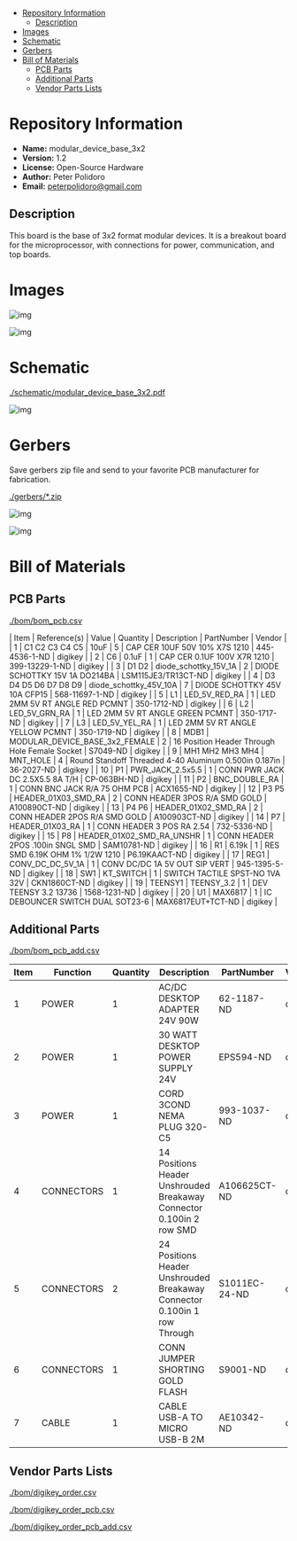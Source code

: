 - [Repository Information](#org45b2831)
  - [Description](#org88f7ef7)
- [Images](#orgbd037cb)
- [Schematic](#orgd6d4fe1)
- [Gerbers](#org38a6fae)
- [Bill of Materials](#org89b3aa4)
  - [PCB Parts](#org8937486)
  - [Additional Parts](#org1fbaf21)
  - [Vendor Parts Lists](#org2ee80bc)



<a id="org45b2831"></a>

# Repository Information

-   **Name:** modular\_device\_base\_3x2
-   **Version:** 1.2
-   **License:** Open-Source Hardware
-   **Author:** Peter Polidoro
-   **Email:** peterpolidoro@gmail.com


<a id="org88f7ef7"></a>

## Description

This board is the base of 3x2 format modular devices. It is a breakout board for the microprocessor, with connections for power, communication, and top boards.


<a id="orgbd037cb"></a>

# Images

![img](./images/top.png)

![img](./images/bottom.png)


<a id="orgd6d4fe1"></a>

# Schematic

[./schematic/modular\_device\_base\_3x2.pdf](./schematic/modular_device_base_3x2.pdf)

![img](./schematic/images/schematic00.png)


<a id="org38a6fae"></a>

# Gerbers

Save gerbers zip file and send to your favorite PCB manufacturer for fabrication.

[./gerbers/\*.zip](./gerbers/*.zip)

![img](./gerbers/images/gerbers00.png)

![img](./gerbers/images/gerbers01.png)


<a id="org89b3aa4"></a>

# Bill of Materials


<a id="org8937486"></a>

## PCB Parts

[./bom/bom\_pcb.csv](./bom/bom_pcb.csv)

| Item | Reference(s)         | Value                              | Quantity | Description                                           | PartNumber          | Vendor  |
| 1    | C1 C2 C3 C4 C5       | 10uF                               | 5        | CAP CER 10UF 50V 10% X7S 1210                         | 445-4536-1-ND       | digikey |
| 2    | C6                   | 0.1uF                              | 1        | CAP CER 0.1UF 100V X7R 1210                           | 399-13229-1-ND      | digikey |
| 3    | D1 D2                | diode\_schottky\_15V\_1A           | 2        | DIODE SCHOTTKY 15V 1A DO214BA                         | LSM115JE3/TR13CT-ND | digikey |
| 4    | D3 D4 D5 D6 D7 D8 D9 | diode\_schottky\_45V\_10A          | 7        | DIODE SCHOTTKY 45V 10A CFP15                          | 568-11697-1-ND      | digikey |
| 5    | L1                   | LED\_5V\_RED\_RA                   | 1        | LED 2MM 5V RT ANGLE RED PCMNT                         | 350-1712-ND         | digikey |
| 6    | L2                   | LED\_5V\_GRN\_RA                   | 1        | LED 2MM 5V RT ANGLE GREEN PCMNT                       | 350-1717-ND         | digikey |
| 7    | L3                   | LED\_5V\_YEL\_RA                   | 1        | LED 2MM 5V RT ANGLE YELLOW PCMNT                      | 350-1719-ND         | digikey |
| 8    | MDB1                 | MODULAR\_DEVICE\_BASE\_3x2\_FEMALE | 2        | 16 Position Header Through Hole Female Socket         | S7049-ND            | digikey |
| 9    | MH1 MH2 MH3 MH4      | MNT\_HOLE                          | 4        | Round Standoff Threaded 4-40 Aluminum 0.500in 0.187in | 36-2027-ND          | digikey |
| 10   | P1                   | PWR\_JACK\_2.5x5.5                 | 1        | CONN PWR JACK DC 2.5X5.5 8A T/H                       | CP-063BH-ND         | digikey |
| 11   | P2                   | BNC\_DOUBLE\_RA                    | 1        | CONN BNC JACK R/A 75 OHM PCB                          | ACX1655-ND          | digikey |
| 12   | P3 P5                | HEADER\_01X03\_SMD\_RA             | 2        | CONN HEADER 3POS R/A SMD GOLD                         | A100890CT-ND        | digikey |
| 13   | P4 P6                | HEADER\_01X02\_SMD\_RA             | 2        | CONN HEADER 2POS R/A SMD GOLD                         | A100903CT-ND        | digikey |
| 14   | P7                   | HEADER\_01X03\_RA                  | 1        | CONN HEADER 3 POS RA 2.54                             | 732-5336-ND         | digikey |
| 15   | P8                   | HEADER\_01X02\_SMD\_RA\_UNSHR      | 1        | CONN HEADER 2POS .100in SNGL SMD                      | SAM10781-ND         | digikey |
| 16   | R1                   | 6.19k                              | 1        | RES SMD 6.19K OHM 1% 1/2W 1210                        | P6.19KAACT-ND       | digikey |
| 17   | REG1                 | CONV\_DC\_DC\_5V\_1A               | 1        | CONV DC/DC 1A 5V OUT SIP VERT                         | 945-1395-5-ND       | digikey |
| 18   | SW1                  | KT\_SWITCH                         | 1        | SWITCH TACTILE SPST-NO 1VA 32V                        | CKN1860CT-ND        | digikey |
| 19   | TEENSY1              | TEENSY\_3.2                        | 1        | DEV TEENSY 3.2 13736                                  | 1568-1231-ND        | digikey |
| 20   | U1                   | MAX6817                            | 1        | IC DEBOUNCER SWITCH DUAL SOT23-6                      | MAX6817EUT+TCT-ND   | digikey |


<a id="org1fbaf21"></a>

## Additional Parts

[./bom/bom\_pcb\_add.csv](./bom/bom_pcb_add.csv)

| Item | Function   | Quantity | Description                                                              | PartNumber    | Vendor  |
|---- |---------- |-------- |------------------------------------------------------------------------ |------------- |------- |
| 1    | POWER      | 1        | AC/DC DESKTOP ADAPTER 24V 90W                                            | 62-1187-ND    | digikey |
| 2    | POWER      | 1        | 30 WATT DESKTOP POWER SUPPLY 24V                                         | EPS594-ND     | digikey |
| 3    | POWER      | 1        | CORD 3COND NEMA PLUG 320-C5                                              | 993-1037-ND   | digikey |
| 4    | CONNECTORS | 1        | 14 Positions Header Unshrouded Breakaway Connector 0.100in 2 row SMD     | A106625CT-ND  | digikey |
| 5    | CONNECTORS | 2        | 24 Positions Header Unshrouded Breakaway Connector 0.100in 1 row Through | S1011EC-24-ND | digikey |
| 6    | CONNECTORS | 1        | CONN JUMPER SHORTING GOLD FLASH                                          | S9001-ND      | digikey |
| 7    | CABLE      | 1        | CABLE USB-A TO MICRO USB-B 2M                                            | AE10342-ND    | digikey |


<a id="org2ee80bc"></a>

## Vendor Parts Lists

[./bom/digikey\_order.csv](./bom/digikey_order.csv)

[./bom/digikey\_order\_pcb.csv](./bom/digikey_order_pcb.csv)

[./bom/digikey\_order\_pcb\_add.csv](./bom/digikey_order_pcb_add.csv)
